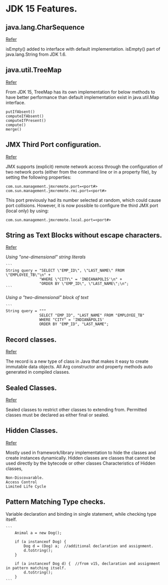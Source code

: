# JDK 15 Features.

## java.lang.CharSequence
[Refer](/src/org/avol/jdk15/lang)

isEmpty() added to interface with default implementation. isEmpty() part of java.lang.String from JDK 1.6.

## java.util.TreeMap
[Refer](/src/org/avol/jdk15/collection)

From JDK 15, TreeMap has its own implementation for below methods to have better performance than default implementation exist in java.util.Map interface.
    
    putIfAbsent()   
    computeIfAbsent()   
    computeIfPresent()   
    compute()   
    merge()
    
## JMX Third Port configuration.
[Refer](https://www.oracle.com/java/technologies/javase/15-relnote-issues.html#JDK-8234484)

JMX supports (explicit) remote network access through the configuration of two network ports (either from the command line or in a property file), by setting the following properties:
    
    com.sun.management.jmxremote.port=<port#>
    com.sun.management.jmxremote.rmi.port=<port#>

This port previously had its number selected at random, which could cause port collisions.
However, it is now possible to configure the third JMX port (local only) by using:
    
    com.sun.management.jmxremote.local.port=<port#>

## String as Text Blocks without escape characters.
[Refer](/src/org/avol/jdk15/textblocks)

_Using "one-dimensional" string literals_

    ```
    String query = "SELECT \"EMP_ID\", \"LAST_NAME\" FROM \"EMPLOYEE_TB\"\n" +
                   "WHERE \"CITY\" = 'INDIANAPOLIS'\n" +
                   "ORDER BY \"EMP_ID\", \"LAST_NAME\";\n";
    ```

_Using a "two-dimensional" block of text_

    ```
    String query = """
                   SELECT "EMP_ID", "LAST_NAME" FROM "EMPLOYEE_TB"
                   WHERE "CITY" = 'INDIANAPOLIS'
                   ORDER BY "EMP_ID", "LAST_NAME";
    
## Record classes.
[Refer](src/org/avol/jdk15/record)

The record is a new type of class in Java that makes it easy to create immutable data objects.
All Arg constructor and property methods auto generated in compiled classes.

## Sealed Classes.
[Refer](src/org/avol/jdk15/sealed)

Sealed classes to restrict other classes to extending from. 
Permitted classes must be declared as either final or sealed.

## Hidden Classes.
[Refer](https://www.baeldung.com/java-hidden-classes)

Mostly used in framework/library implementation to hide the classes and create instances dynamically.
Hidden classes are classes that cannot be used directly by the bytecode or other classes
Characteristics of Hidden classes,

    Non-Discovarable.
    Access Control
    Limited Life Cycle

## Pattern Matching Type checks.

Variable declaration and binding in single statement, while checking type itself.

    ```
        Animal a = new Dog();

        if (a instanceof Dog) {
            Dog d = (Dog) a;  //additional declaration and assignment.
            d.toString();
        }

        if (a instanceof Dog d) {  //from v15, declaration and assignment in pattern matching itself.
            d.toString();
        }
    ```

